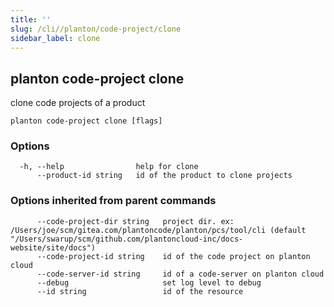 ```yaml
---
title: ''
slug: /cli//planton/code-project/clone
sidebar_label: clone
---
```

## planton code-project clone

clone code projects of a product

```
planton code-project clone [flags]
```

### Options

```
  -h, --help                help for clone
      --product-id string   id of the product to clone projects
```

### Options inherited from parent commands

```
      --code-project-dir string   project dir. ex: /Users/joe/scm/gitea.com/plantoncode/planton/pcs/tool/cli (default "/Users/swarup/scm/github.com/plantoncloud-inc/docs-website/site/docs")
      --code-project-id string    id of the code project on planton cloud
      --code-server-id string     id of a code-server on planton cloud
      --debug                     set log level to debug
      --id string                 id of the resource
```

